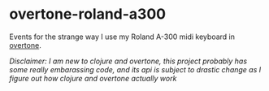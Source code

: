 # overtone-roland-a300

Events for the strange way I use my Roland A-300 midi keyboard in [overtone](http://overtone.github.io/).

*Disclaimer: I am new to clojure and overtone, this project probably has some really embarassing code, and its api is subject to drastic change as I figure out how clojure and overtone actually work*
